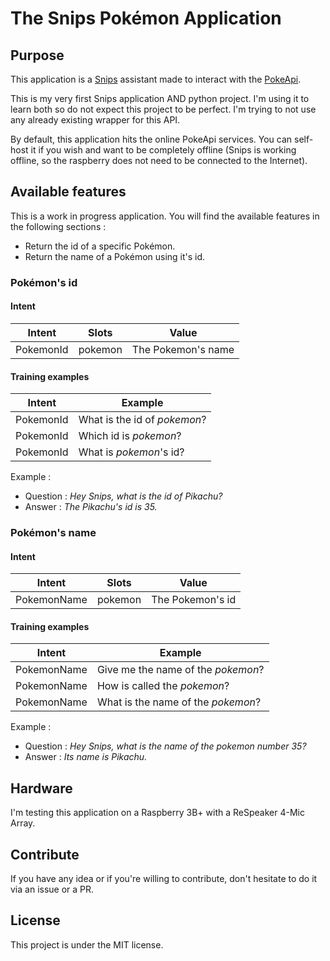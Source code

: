 # The Snips Pokémon Application

## Purpose

This application is a [Snips](https://snips.ai/ "Snips's Homepage") assistant made to interact with the [PokeApi](https://pokeapi.co/ "PokeApi's Homepage").

This is my very first Snips application AND python project. I'm using it to learn both so do not expect this project to be perfect. I'm trying to not use any already existing wrapper for this API.

By default, this application hits the online PokeApi services. You can self-host it if you wish and want to be completely offline (Snips is working offline, so the raspberry does not need to be connected to the Internet).

## Available features 

This is a work in progress application. You will find the available features in the following sections :

* Return the id of a specific Pokémon.
* Return the name of a Pokémon using it's id.

### Pokémon's id

#### Intent

| Intent | Slots | Value | 
| --- | --- | --- |
| PokemonId | pokemon | The Pokemon's name |

#### Training examples

| Intent | Example |  
| --- | --- | 
| PokemonId | What is the id of *pokemon*? | 
| PokemonId | Which id is *pokemon*? | 
| PokemonId | What is *pokemon*'s id? | 

Example : 

* Question : *Hey Snips, what is the id of Pikachu?*
* Answer : *The Pikachu's id is 35.*

### Pokémon's name 

#### Intent

| Intent | Slots | Value | 
| --- | --- | --- |
| PokemonName | pokemon | The Pokemon's id |

#### Training examples

| Intent | Example |  
| --- | --- | 
| PokemonName | Give me the name of the *pokemon*? | 
| PokemonName | How is called the *pokemon*? | 
| PokemonName | What is the name of the *pokemon*? | 

Example : 

* Question : *Hey Snips, what is the name of the pokemon number 35?*
* Answer : *Its name is Pikachu.*

## Hardware

I'm testing this application on a Raspberry 3B+ with a ReSpeaker 4-Mic Array.

## Contribute

If you have any idea or if you're willing to contribute, don't hesitate to do it via an issue or a PR.

## License

This project is under the MIT license.
